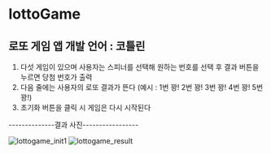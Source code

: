 # lottoGame
로또 게임  앱
 개발 언어 : 코틀린
-------------------------------------


1. 다섯 게임이 있으며 사용자는 스피너를 선택해 원하는 번호를 선택 후 결과 버튼을 누르면 당첨 번호가 출력
2. 다음 줄에는 사용자의 로또 결과가 뜬다
(예시 : 1번 꽝! 2번 꽝! 3번 꽝! 4번 꽝! 5번 꽝!)
3. 초기화 버튼을 클릭 시 게임은 다시 시작된다


--------------결과 사진-----------------


![lottogame_init1](https://user-images.githubusercontent.com/39241805/95021626-0f41a000-06ad-11eb-94b1-f36a4696770d.png)
![lottogame_result](https://user-images.githubusercontent.com/39241805/95021630-110b6380-06ad-11eb-9b81-cadb0be9054a.png)
